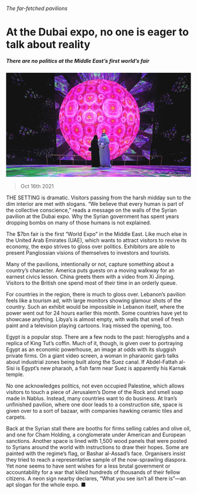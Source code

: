 ###### The far-fetched pavilions

# At the Dubai expo, no one is eager to talk about reality 

##### There are no politics at the Middle East’s first world’s fair 

![image](images/20211016_MAP003_1.jpg) 

> Oct 16th 2021 

THE SETTING is dramatic. Visitors passing from the harsh midday sun to the dim interior are met with slogans. “We believe that every human is part of the collective conscience,” reads a message on the walls of the Syrian pavilion at the Dubai expo. Why the Syrian government has spent years dropping bombs on many of those humans is not explained.

The $7bn fair is the first “World Expo” in the Middle East. Like much else in the United Arab Emirates (UAE), which wants to attract visitors to revive its economy, the expo strives to gloss over politics. Exhibitors are able to present Panglossian visions of themselves to investors and tourists.


Many of the pavilions, intentionally or not, capture something about a country’s character. America puts guests on a moving walkway for an earnest civics lesson. China greets them with a video from Xi Jinping. Visitors to the British one spend most of their time in an orderly queue.

For countries in the region, there is much to gloss over. Lebanon’s pavilion feels like a tourism ad, with large monitors showing glamour shots of the country. Such an exhibit would be impossible in Lebanon itself, where the power went out for 24 hours earlier this month. Some countries have yet to showcase anything. Libya’s is almost empty, with walls that smell of fresh paint and a television playing cartoons. Iraq missed the opening, too.

Egypt is a popular stop. There are a few nods to the past: hieroglyphs and a replica of King Tut’s coffin. Much of it, though, is given over to portraying Egypt as an economic powerhouse, an image at odds with its sluggish private firms. On a giant video screen, a woman in pharaonic garb talks about industrial zones being built along the Suez canal. If Abdel-Fattah al-Sisi is Egypt’s new pharaoh, a fish farm near Suez is apparently his Karnak temple.

No one acknowledges politics, not even occupied Palestine, which allows visitors to touch a piece of Jerusalem’s Dome of the Rock and smell soap made in Nablus. Instead, many countries want to do business. At Iran’s unfinished pavilion, where one door leads to a construction site, space is given over to a sort of bazaar, with companies hawking ceramic tiles and carpets.

Back at the Syrian stall there are booths for firms selling cables and olive oil, and one for Cham Holding, a conglomerate under American and European sanctions. Another space is lined with 1,500 wood panels that were posted to Syrians around the world with instructions to draw their hopes. Some are painted with the regime’s flag, or Bashar al-Assad’s face. Organisers insist they tried to reach a representative sample of the now-sprawling diaspora. Yet none seems to have sent wishes for a less brutal government or accountability for a war that killed hundreds of thousands of their fellow citizens. A neon sign nearby declares, “What you see isn’t all there is”—an apt slogan for the whole expo. ■

